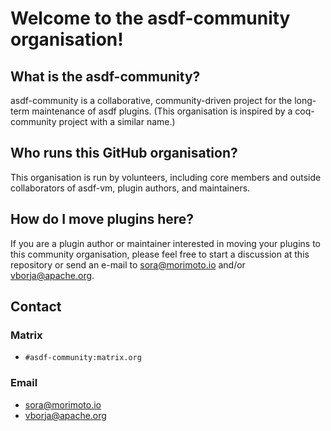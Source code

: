# Welcome to the asdf-community organisation!

## What is the asdf-community?

asdf-community is a collaborative, community-driven project for the long-term
maintenance of asdf plugins. (This organisation is inspired by a coq-community
project with a similar name.)

## Who runs this GitHub organisation?

This organisation is run by volunteers, including core members and outside
collaborators of asdf-vm, plugin authors, and maintainers.

## How do I move plugins here?

If you are a plugin author or maintainer interested in moving your plugins to
this community organisation, please feel free to start a discussion at this
repository or send an e-mail to <sora@morimoto.io> and/or <vborja@apache.org>.

## Contact

### Matrix

- `#asdf-community:matrix.org`

### Email

- <sora@morimoto.io>
- <vborja@apache.org>
